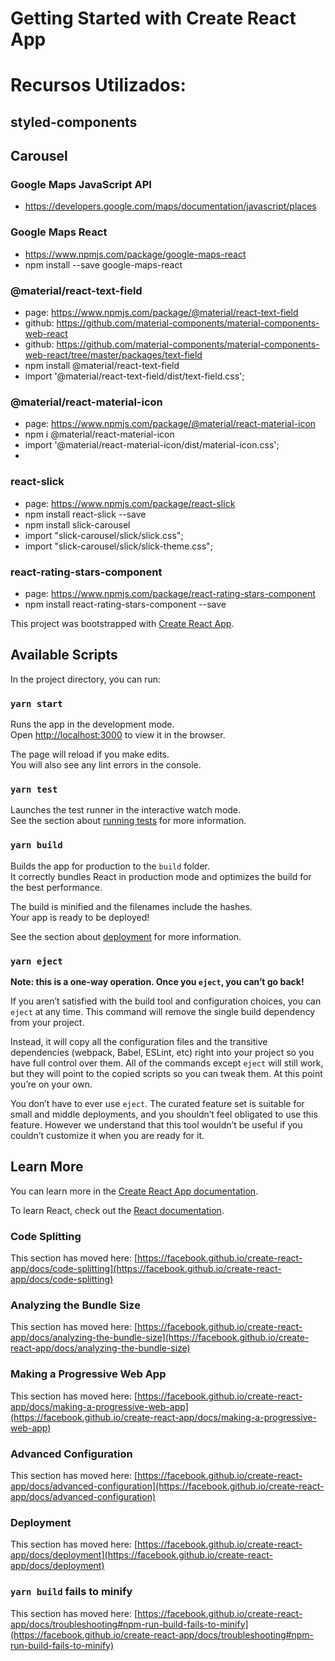 # Getting Started with Create React App

# Recursos Utilizados:
## styled-components
## Carousel


### Google Maps JavaScript API
* https://developers.google.com/maps/documentation/javascript/places

### Google Maps React
* https://www.npmjs.com/package/google-maps-react
* npm install --save google-maps-react


### @material/react-text-field
* page: https://www.npmjs.com/package/@material/react-text-field
* github: https://github.com/material-components/material-components-web-react
* github: https://github.com/material-components/material-components-web-react/tree/master/packages/text-field
* npm install @material/react-text-field
* import '@material/react-text-field/dist/text-field.css';

### @material/react-material-icon
* page: https://www.npmjs.com/package/@material/react-material-icon
* npm i @material/react-material-icon
* import '@material/react-material-icon/dist/material-icon.css';
* <link href="https://fonts.googleapis.com/icon?family=Material+Icons"
      rel="stylesheet">

### react-slick 
 * page: https://www.npmjs.com/package/react-slick
 * npm install react-slick --save
 * npm install slick-carousel
 * import "slick-carousel/slick/slick.css";
 * import "slick-carousel/slick/slick-theme.css";

 ### react-rating-stars-component
 * page: https://www.npmjs.com/package/react-rating-stars-component
 * npm install react-rating-stars-component --save






This project was bootstrapped with [Create React App](https://github.com/facebook/create-react-app).

## Available Scripts

In the project directory, you can run:

### `yarn start`

Runs the app in the development mode.\
Open [http://localhost:3000](http://localhost:3000) to view it in the browser.

The page will reload if you make edits.\
You will also see any lint errors in the console.

### `yarn test`

Launches the test runner in the interactive watch mode.\
See the section about [running tests](https://facebook.github.io/create-react-app/docs/running-tests) for more information.

### `yarn build`

Builds the app for production to the `build` folder.\
It correctly bundles React in production mode and optimizes the build for the best performance.

The build is minified and the filenames include the hashes.\
Your app is ready to be deployed!

See the section about [deployment](https://facebook.github.io/create-react-app/docs/deployment) for more information.

### `yarn eject`

**Note: this is a one-way operation. Once you `eject`, you can’t go back!**

If you aren’t satisfied with the build tool and configuration choices, you can `eject` at any time. This command will remove the single build dependency from your project.

Instead, it will copy all the configuration files and the transitive dependencies (webpack, Babel, ESLint, etc) right into your project so you have full control over them. All of the commands except `eject` will still work, but they will point to the copied scripts so you can tweak them. At this point you’re on your own.

You don’t have to ever use `eject`. The curated feature set is suitable for small and middle deployments, and you shouldn’t feel obligated to use this feature. However we understand that this tool wouldn’t be useful if you couldn’t customize it when you are ready for it.

## Learn More

You can learn more in the [Create React App documentation](https://facebook.github.io/create-react-app/docs/getting-started).

To learn React, check out the [React documentation](https://reactjs.org/).

### Code Splitting

This section has moved here: [https://facebook.github.io/create-react-app/docs/code-splitting](https://facebook.github.io/create-react-app/docs/code-splitting)

### Analyzing the Bundle Size

This section has moved here: [https://facebook.github.io/create-react-app/docs/analyzing-the-bundle-size](https://facebook.github.io/create-react-app/docs/analyzing-the-bundle-size)

### Making a Progressive Web App

This section has moved here: [https://facebook.github.io/create-react-app/docs/making-a-progressive-web-app](https://facebook.github.io/create-react-app/docs/making-a-progressive-web-app)

### Advanced Configuration

This section has moved here: [https://facebook.github.io/create-react-app/docs/advanced-configuration](https://facebook.github.io/create-react-app/docs/advanced-configuration)

### Deployment

This section has moved here: [https://facebook.github.io/create-react-app/docs/deployment](https://facebook.github.io/create-react-app/docs/deployment)

### `yarn build` fails to minify

This section has moved here: [https://facebook.github.io/create-react-app/docs/troubleshooting#npm-run-build-fails-to-minify](https://facebook.github.io/create-react-app/docs/troubleshooting#npm-run-build-fails-to-minify)
